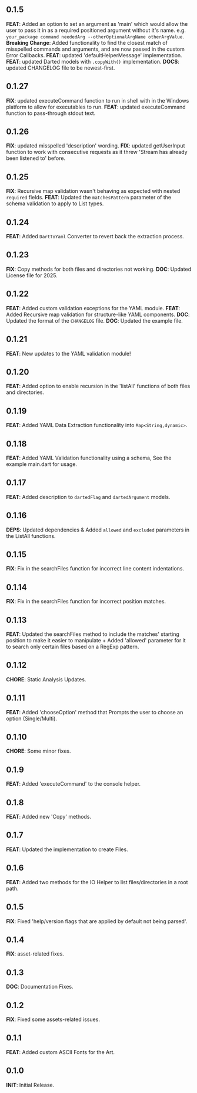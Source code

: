 ## 0.1.5
**FEAT**: Added an option to set an argument as 'main' which would allow the user to pass it in as a required positioned argument without it's name. e.g. `your_package command neededArg --otherOptionalArgName otherArgValue`.
**Breaking Change**: Added functionality to find the closest match of misspelled commands and arguments, and are now passed in the custom Error Callbacks.
**FEAT**: updated 'defaultHelperMessage' implementation.
**FEAT**: updated Darted models with `.copyWith()` implementation.
**DOCS**: updated CHANGELOG file to be newest-first.

## 0.1.27
**FIX**: updated executeCommand function to run in shell with in the Windows platform to allow for executables to run.
**FEAT**: updated executeCommand function to pass-through stdout text.

## 0.1.26
**FIX**: updated misspelled 'description' wording.
**FIX**: updated getUserInput function to work with consecutive requests as it threw 'Stream has already been listened to' before.

## 0.1.25

**FIX**: Recursive map validation wasn't behaving as expected with nested `required` fields.
**FEAT**: Updated the `matchesPattern` parameter of the schema validation to apply to List types.

## 0.1.24
**FEAT**: Added `DartToYaml` Converter to revert back the extraction process.

## 0.1.23

**FIX**: Copy methods for both files and directories not working.
**DOC**: Updated License file for 2025.

## 0.1.22

**FEAT**: Added custom validation exceptions for the YAML module.
**FEAT**: Added Recursive map validation for structure-like YAML components.
**DOC**: Updated the format of the `CHANGELOG` file.
**DOC**: Updated the example file.

## 0.1.21

**FEAT**: New updates to the YAML validation module!

## 0.1.20

**FEAT**: Added option to enable recursion in the 'listAll' functions of both files and directories.

## 0.1.19

**FEAT**: Added YAML Data Extraction functionality into `Map<String,dynamic>`.

## 0.1.18

**FEAT**: Added YAML Validation functionality using a schema, See the example main.dart for usage.

## 0.1.17

**FEAT**: Added description to `dartedFlag` and `dartedArgument` models.

## 0.1.16

**DEPS**: Updated dependencies & Added `allowed` and `excluded` parameters in the ListAll functions.

## 0.1.15

**FIX**: Fix in the searchFiles function for incorrect line content indentations.

## 0.1.14

**FIX**: Fix in the searchFiles function for incorrect position matches.

## 0.1.13

**FEAT**: Updated the searchFiles method to include the matches' starting position to make it easier to manipulate + Added 'allowed' parameter for it to search only certain files based on a RegExp pattern.

## 0.1.12

**CHORE**: Static Analysis Updates.

## 0.1.11

**FEAT**: Added 'chooseOption' method that Prompts the user to choose an option (Single/Multi).

## 0.1.10

**CHORE**: Some minor fixes.

## 0.1.9

**FEAT**: Added 'executeCommand' to the console helper.

## 0.1.8

**FEAT**: Added new 'Copy' methods.

## 0.1.7

**FEAT**: Updated the implementation to create Files.

## 0.1.6

**FEAT**: Added two methods for the IO Helper to list files/directories in a root path.

## 0.1.5

**FIX**: Fixed 'help/version flags that are applied by default not being parsed'.

## 0.1.4

**FIX**: asset-related fixes.

## 0.1.3

**DOC**: Documentation Fixes.

## 0.1.2

**FIX**: Fixed some assets-related issues.

## 0.1.1

**FEAT**: Added custom ASCII Fonts for the Art.

## 0.1.0

**INIT**: Initial Release.
